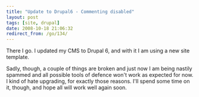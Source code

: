 ```yaml
---
title: "Update to Drupal6 - Commenting disabled"
layout: post
tags: [site, drupal]
date: 2008-10-18 21:06:32
redirect_from: /go/134/
---
```


There I go. I updated my CMS to Drupal 6, and with it I am using a new site template.

Sadly, though, a couple of things are broken and just now I am being nastily spammed and all possible tools of defence won't work as expected for now. I kind of hate upgrading, for exactly those reasons. I'll spend some time on it, though, and hope all will work well again soon.